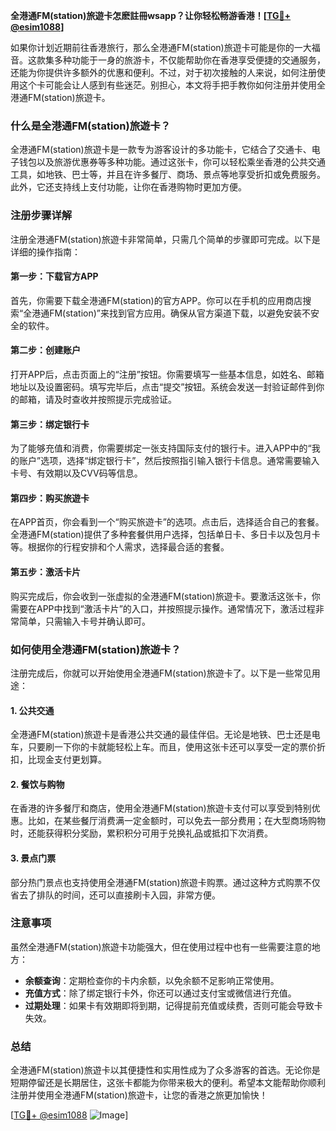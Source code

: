 **全港通FM(station)旅遊卡怎麽註冊wsapp？让你轻松畅游香港！[[TG💪+ @esim1088](https://t.me/s/esim1088)]**

如果你计划近期前往香港旅行，那么全港通FM(station)旅遊卡可能是你的一大福音。这款集多种功能于一身的旅游卡，不仅能帮助你在香港享受便捷的交通服务，还能为你提供许多额外的优惠和便利。不过，对于初次接触的人来说，如何注册使用这个卡可能会让人感到有些迷茫。别担心，本文将手把手教你如何注册并使用全港通FM(station)旅遊卡。

### 什么是全港通FM(station)旅遊卡？

全港通FM(station)旅遊卡是一款专为游客设计的多功能卡，它结合了交通卡、电子钱包以及旅游优惠券等多种功能。通过这张卡，你可以轻松乘坐香港的公共交通工具，如地铁、巴士等，并且在许多餐厅、商场、景点等地享受折扣或免费服务。此外，它还支持线上支付功能，让你在香港购物时更加方便。

### 注册步骤详解

注册全港通FM(station)旅遊卡非常简单，只需几个简单的步骤即可完成。以下是详细的操作指南：

#### 第一步：下载官方APP

首先，你需要下载全港通FM(station)的官方APP。你可以在手机的应用商店搜索“全港通FM(station)”来找到官方应用。确保从官方渠道下载，以避免安装不安全的软件。

#### 第二步：创建账户

打开APP后，点击页面上的“注册”按钮。你需要填写一些基本信息，如姓名、邮箱地址以及设置密码。填写完毕后，点击“提交”按钮。系统会发送一封验证邮件到你的邮箱，请及时查收并按照提示完成验证。

#### 第三步：绑定银行卡

为了能够充值和消费，你需要绑定一张支持国际支付的银行卡。进入APP中的“我的账户”选项，选择“绑定银行卡”，然后按照指引输入银行卡信息。通常需要输入卡号、有效期以及CVV码等信息。

#### 第四步：购买旅遊卡

在APP首页，你会看到一个“购买旅遊卡”的选项。点击后，选择适合自己的套餐。全港通FM(station)提供了多种套餐供用户选择，包括单日卡、多日卡以及包月卡等。根据你的行程安排和个人需求，选择最合适的套餐。

#### 第五步：激活卡片

购买完成后，你会收到一张虚拟的全港通FM(station)旅遊卡。要激活这张卡，你需要在APP中找到“激活卡片”的入口，并按照提示操作。通常情况下，激活过程非常简单，只需输入卡号并确认即可。

### 如何使用全港通FM(station)旅遊卡？

注册完成后，你就可以开始使用全港通FM(station)旅遊卡了。以下是一些常见用途：

#### 1. 公共交通

全港通FM(station)旅遊卡是香港公共交通的最佳伴侣。无论是地铁、巴士还是电车，只要刷一下你的卡就能轻松上车。而且，使用这张卡还可以享受一定的票价折扣，比现金支付更划算。

#### 2. 餐饮与购物

在香港的许多餐厅和商店，使用全港通FM(station)旅遊卡支付可以享受到特别优惠。比如，在某些餐厅消费满一定金额时，可以免去一部分费用；在大型商场购物时，还能获得积分奖励，累积积分可用于兑换礼品或抵扣下次消费。

#### 3. 景点门票

部分热门景点也支持使用全港通FM(station)旅遊卡购票。通过这种方式购票不仅省去了排队的时间，还可以直接刷卡入园，非常方便。

### 注意事项

虽然全港通FM(station)旅遊卡功能强大，但在使用过程中也有一些需要注意的地方：

- **余额查询**：定期检查你的卡内余额，以免余额不足影响正常使用。
- **充值方式**：除了绑定银行卡外，你还可以通过支付宝或微信进行充值。
- **过期处理**：如果卡有效期即将到期，记得提前充值或续费，否则可能会导致卡失效。

### 总结

全港通FM(station)旅遊卡以其便捷性和实用性成为了众多游客的首选。无论你是短期停留还是长期居住，这张卡都能为你带来极大的便利。希望本文能帮助你顺利注册并使用全港通FM(station)旅遊卡，让您的香港之旅更加愉快！

[[TG💪+ @esim1088](https://t.me/s/esim1088) ![Image](https://i.postimg.cc/4NQfJmqS/Snipaste-2025-05-13-00-14-12.png)]